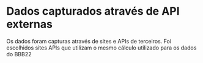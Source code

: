 # Dados capturados através de API externas

Os dados foram capturas através de sites e APIs de terceiros.
Foi escolhidos sites APIs que utilizam o mesmo cálculo utilizado para
os dados do BBB22